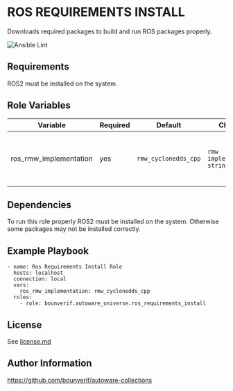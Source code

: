ROS REQUIREMENTS INSTALL
=========

Downloads required packages to build and run ROS packages properly.

![Ansible Lint](https://github.com/bounverif/ansible-collection-ros/actions/workflows/ansible-lint.yml/badge.svg)

Requirements
------------

ROS2 must be installed on the system.

Role Variables
--------------

| Variable                | Required | Default      | Choices                   | Comments                                 |
|-------------------------|----------|--------------|---------------------------|------------------------------------------|
| ros_rmw_implementation  | yes      | `rmw_cyclonedds_cpp` | `rmw implementation string` | User must choose a rmw implementation file. Default one is provided as `rmw_cyclonedds_cpp`. |

Dependencies
------------

To run this role properly ROS2 must be installed on the system. Otherwise some packages may not be installed correctly.

Example Playbook
----------------

```
- name: Ros Requirements Install Role
  hosts: localhost
  connection: local
  vars:
    ros_rmw_implementation: rmw_cyclonedds_cpp
  roles:
    - role: bounverif.autoware_universe.ros_requirements_install
```

License
-------

See [license.md](https://github.com/bounverif/ansible-collection-ros/blob/main/LICENSE)

Author Information
------------------

https://github.com/bounverif/autoware-collections
